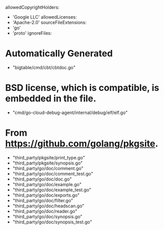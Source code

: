 allowedCopyrightHolders:
  - 'Google LLC'
allowedLicenses:
  - 'Apache-2.0'
sourceFileExtensions:
  - 'go'
  - 'proto'
ignoreFiles:
  # Automatically Generated
  - "bigtable/cmd/cbt/cbtdoc.go"
  # BSD license, which is compatible, is embedded in the file.
  - "cmd/go-cloud-debug-agent/internal/debug/elf/elf.go"
  # From https://github.com/golang/pkgsite.
  - "third_party/pkgsite/print_type.go"
  - "third_party/pkgsite/synopsis.go"
  - "third_party/go/doc/comment.go"
  - "third_party/go/doc/comment_test.go"
  - "third_party/go/doc/doc.go"
  - "third_party/go/doc/example.go"
  - "third_party/go/doc/example_test.go"
  - "third_party/go/doc/exports.go"
  - "third_party/go/doc/filter.go"
  - "third_party/go/doc/headscan.go"
  - "third_party/go/doc/reader.go"
  - "third_party/go/doc/synopsis.go"
  - "third_party/go/doc/synopsis_test.go"
